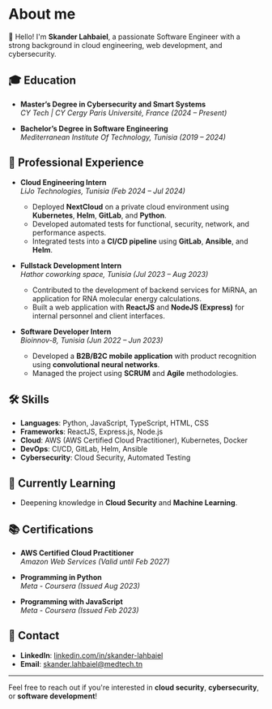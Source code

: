 # About me

👋 Hello! I'm **Skander Lahbaiel**, a passionate Software Engineer with a strong background in cloud engineering, web development, and cybersecurity.

## 🎓 Education

- **Master’s Degree in Cybersecurity and Smart Systems**  
  *CY Tech | CY Cergy Paris Université, France (2024 – Present)*

- **Bachelor’s Degree in Software Engineering**  
  *Mediterranean Institute Of Technology, Tunisia (2019 – 2024)*

## 💼 Professional Experience

- **Cloud Engineering Intern**  
  *LiJo Technologies, Tunisia (Feb 2024 – Jul 2024)*  
  - Deployed **NextCloud** on a private cloud environment using **Kubernetes**, **Helm**, **GitLab**, and **Python**.
  - Developed automated tests for functional, security, network, and performance aspects.
  - Integrated tests into a **CI/CD pipeline** using **GitLab**, **Ansible**, and **Helm**.

- **Fullstack Development Intern**  
  *Hathor coworking space, Tunisia (Jul 2023 – Aug 2023)*  
  - Contributed to the development of backend services for MiRNA, an application for RNA molecular energy calculations.
  - Built a web application with **ReactJS** and **NodeJS (Express)** for internal personnel and client interfaces.

- **Software Developer Intern**  
  *Bioinnov-8, Tunisia (Jun 2022 – Jun 2023)*  
  - Developed a **B2B/B2C mobile application** with product recognition using **convolutional neural networks**.
  - Managed the project using **SCRUM** and **Agile** methodologies.

## 🛠️ Skills

- **Languages**: Python, JavaScript, TypeScript, HTML, CSS
- **Frameworks**: ReactJS, Express.js, Node.js
- **Cloud**: AWS (AWS Certified Cloud Practitioner), Kubernetes, Docker
- **DevOps**: CI/CD, GitLab, Helm, Ansible
- **Cybersecurity**: Cloud Security, Automated Testing

## 🌱 Currently Learning

- Deepening knowledge in **Cloud Security** and **Machine Learning**.

## 📚 Certifications

- **AWS Certified Cloud Practitioner**  
  *Amazon Web Services (Valid until Feb 2027)*
  
- **Programming in Python**  
  *Meta - Coursera (Issued Aug 2023)*

- **Programming with JavaScript**  
  *Meta - Coursera (Issued Feb 2023)*

## 💬 Contact

- **LinkedIn**: [linkedin.com/in/skander-lahbaiel](https://www.linkedin.com/in/skander-lahbaiel/)
- **Email**: skander.lahbaiel@medtech.tn

---

Feel free to reach out if you're interested in **cloud security**, **cybersecurity**, or **software development**!
